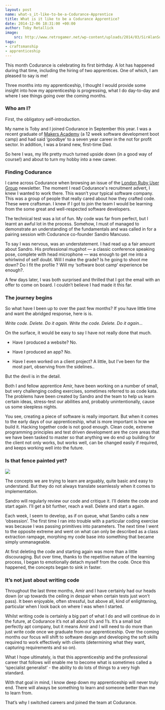 ```yaml
---
layout: post
name: what-s_it-like-to-be-a-Codurance-Apprentice
title: What is it like to be a Codurance Apprentice?
date: 2014-12-06 18:31:00 +00:00
author: Toby Retallick
image:
    src: http://www.retrogamer.net/wp-content/uploads/2014/03/SirAlanSugarWith464.png
tags:
- craftsmanship
- apprenticeship
---
```


This month Codurance is celebrating its first birthday. A lot has happened during that time, including the hiring of two apprentices. One of which, I am pleased to say is me!

Three months into my apprenticeship, I thought I would provide some insight into how my apprenticeship is progressing, what I do day-to-day and where I see things going over the coming months.

### Who am I?

First, the obligatory self-introduction.

My name is Toby and I joined Codurance in September this year. I was a recent graduate of [Makers Academy](http://www.makersacademy.com) (a 12 week software development boot camp) and had said ‘goodbye’ to a seven year career in the not for profit sector. In addition, I was a brand new, first-time Dad.

So here I was, my life pretty much turned upside down (in a good way of course!) and about to turn my hobby into a new career.

### Finding Codurance

I came across Codurance when browsing an issue of the [London Ruby User Group](http://lrug.org) newsletter. The moment I read Codurance's recruitment advert, I knew I wanted to work there. This wasn’t your typical software company. This was a group of people that really cared about how they crafted code. These were craftsman. I knew if I got to join the team I would be learning from the some great and well-respected software developers.

The technical test was a lot of fun. My code was far from perfect, but I learnt an awful lot in the process. Somehow, I must of managed to demonstrate an understanding of the fundamentals and was called in for a pairing session with Codurance co-founder Sandro Mancuso.

To say I was nervous, was an understatement. I had read up a fair amount about Sandro. His professional mugshot &mdash; a classic conference speaking pose, complete with head microphone &mdash; was enough to get me into a whirlwind of self doubt. Will I make the grade? Is he going to shoot me down?  Do I fit the profile ? Will my ‘software boot camp’ experience be enough?.

A few days later, I was both surprised and thrilled that I got the email with an offer to come on board. I couldn’t believe I had made it this far.

### The journey begins

So what have I been up to over the past few months? If you have little time and  want the abridged response, here is is.

<em>Write code. Delete. Do it again. Write the code. Delete. Do it again...</em>

On the surface, it would be easy to say I have not really done that much.

* Have I produced a website? No.

* Have I produced an app? No.

* Have I even worked on a client project? A little, but I’ve been for the most part, observing from the sidelines..

But the devil is in the detail.

Both I and fellow apprentice Amir, have been working on a number of small, but very challenging coding exercises, sometimes referred to as code kata. The problems have been created by Sandro and the team to help us learn certain ideas, stress-test our abilities and, probably unintentionally, cause us some sleepless nights.

You see, creating a piece of software is really important. But when it comes to the early days of our apprenticeship, what is more important is how we build it. Hacking together code is not good enough. Clean code, extreme programming principles and test driven development are the core areas that we have been tasked to master so that anything we do end up building for the client not only works, but works well, can be changed easily if required, and keeps working well into the future.

### Is that fence painted yet?

![](http://www.jeffgothelf.com/blog/wp-content/uploads/2011/07/Daniel-Larusso-Ralph-Macchio.jpg)

The concepts we are trying to learn are arguably, quite basic and easy to understand. But they do not always translate seamlessly when it comes to implementation.

Sandro will regularly review our code and critique it. I’ll delete the code and start again. I’ll get a bit further, reach a wall. Delete and start a again.

Each week, I seem to develop, as if on queue, what Sandro calls a new ‘obsession’. The first time I ran into trouble with a particular coding exercise was because I was passing primitives into parameters. The next time I went to the opposite extreme and went on what can only be described as a class extraction rampage, morphing my code base into something that became simply unmanageable.

At first deleting the code and starting again was more than a little discouraging. But over time, thanks to the repetitive nature of the learning process, I began to emotionally detach myself from the code. Once this happened, the concepts began to sink in faster.

### It’s not just about writing code

Throughout the last three months, Amir and I have certainly had our heads down (or up towards the ceiling in despair when certain tests just won’t pass). It been enjoyable, often stressful, but above all, kind of enlightening, particular when I look back on where I was when I started.

Whilst writing code is certainly a big part of what I do and will continue do in the future, at Codurance it’s not all about 0’s and 1’s. It’s a small but perfectly apt company, but it means Amir and I will need to do more than just write code once we graduate from our apprenticeship. Over the coming months our focus will shift to software design and developing  the soft skills required to work effectively with clients (determining what they want, capturing requirements and so on).

What I hope ultimately, is that this apprenticeship and the professional career that follows will enable me to become what is sometimes called a ‘specialist generalist’ - the ability to do lots of things to a very high standard.

With that goal in mind, I know deep down my apprenticeship will never truly end. There will always be something to learn and someone better than me to learn from.

That’s why I switched careers and joined the team at Codurance.

